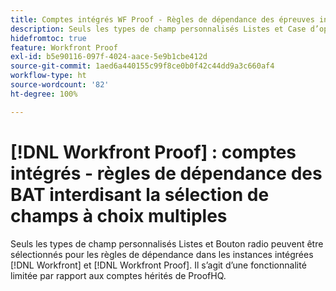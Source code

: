 ```yaml
---
title: Comptes intégrés WF Proof - Règles de dépendance des épreuves interdisant la sélection de champs à choix multiples
description: Seuls les types de champ personnalisés Listes et Case d’option peuvent être sélectionnés pour les règles de dépendance dans les instances intégrées  [!DNL Workfront]  et  [!DNL Workfront Proof] . Il s’agit d’une fonctionnalité limitée par rapport aux comptes hérités de ProofHQ.
hidefromtoc: true
feature: Workfront Proof
exl-id: b5e90116-097f-4024-aace-5e9b1cbe412d
source-git-commit: 1aed6a440155c99f8ce0b0f42c44dd9a3c660af4
workflow-type: ht
source-wordcount: '82'
ht-degree: 100%

---
```


# [!DNL Workfront Proof] : comptes intégrés - règles de dépendance des BAT interdisant la sélection de champs à choix multiples

<!--valid issue; Won't fix-->

Seuls les types de champ personnalisés Listes et Bouton radio peuvent être sélectionnés pour les règles de dépendance dans les instances intégrées [!DNL Workfront] et [!DNL Workfront Proof]. Il s’agit d’une fonctionnalité limitée par rapport aux comptes hérités de ProofHQ.
